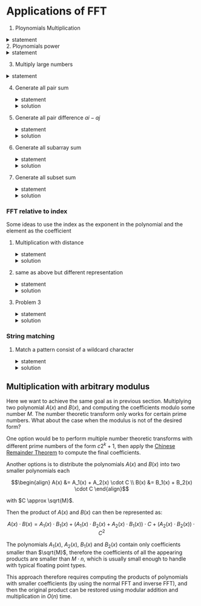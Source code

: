 # Applications of FFT

1. Ploynomials Multiplication
<details>
    <summary>statement</summary>
    <p>Given two polynomials of length n and m output the coefficients of their product polynomial.</p>
    template solution
</details>
2. Ploynomials power
   <details>
       <summary>statement</summary>
       <p>Given a polynomial of length n and an integer k output the coefficients of the polynomial raised to the power k. or first m coefficients if the number of coefficients is very large.</p>
       template solution

   > [!NOTE]
   > Make sure to use the limit on the number of coefficients.

   > [!WARNING]check correctness
   > if raising to power k in NTT, you can raise the coefficients to the power k in the frequency domain and then apply the inverse NTT to get the coefficients of the polynomial raised to the power k.
   >
   > ```cpp
   > for (int i = 0; i < n; i++)
   >    fa[i] = (int)(fa[i] * fb[i] % MOD);
   > ```

   </details>

3. Multiply large numbers
<details>
    <summary>statement</summary>
    <p>Given two large numbers represented as strings, output their product.</p>
    template solution
</details>

4. Generate all pair sum
   <details>
   <summary>statement</summary>

   Given an array of integers, output the sum of all pairs of integers in the array. $0 <= a_i <= 10^5$
   </details>
   <details>
   <summary>solution</summary>

   we will convert the array to be in form of $F = \sum_{a \in A}freq(a)x^a$
   then we will compute $F^2$ using FFT, each coefficient represent the number of pairs $(i, j)$ to form the sum of the corresponding index. and no guarantee that $i \neq j$.
   if you want to guarantee a condition compute the total and then remove the invalid pairs.
   </details>

5. Generate all pair difference $ai - aj$
   <details>
   <summary>statement</summary>

   Given an array of integers, output the difference of all pairs of integers in the array. $0 <= a_i <= 10^5$
   </details>
   <details>
   <summary>solution</summary>

   we will convert the array to be in form of $F1 = \sum_{a \in A}freq(a)x^a$ and $F2 = \sum_{a \in A}freq(a)x^{-a + SHIFT}$

   > [!NOTE]
   > Make sure to use a large enough SHIFT to avoid negative indices.
   > we use SHIFT to keep it polynomial, so we can use FFT.
   > but the exponent if the multiplication will be $a_i - a_j + SHIFT$ so to access the value add SHIFT any where we access the index.
   > and in general if you use any SHIFT in any polynomial, the result will be shifted by the total SHIFT.

   then we will compute $F1 * F2$ using FFT, each coefficient represent the number of pairs $(i, j)$ to form the difference of the corresponding index $-SHIFT$. and no guarantee that $i \neq j$.
   </details>

6. Generate all subarray sum
   <details>
   <summary>statement</summary>

   Given an array of integers, Generate all subarray sums. $0 <= a_i <= 10^5, \sum_{i = 1}^n a_i <= 10^5$
   </details>
   <details>
   <summary>solution</summary>

   the sub array sum can be represented as difference of two prefix sums, so we can use the same idea as the previous problem.
   we will convert the array to be in form of $F1 = \sum_{pref \in A}freq(pref)x^{pref}$ and $F2 = \sum_{pref \in A}freq(pref)x^{-pref + SHIFT}$, and note that the polynomial multiplication doesn't guarantee that $pref[j] - pref[i]$ and $j >= i$ and this is wrong so we have a condition that $a_i >= 0$ so we will access only the positive indices because it will counted correctly, because all the prefixes are non-negative and the positive indices guarantee that $j >= i$ and $pref[j] - pref[i]$ is non-negative.
   then we will compute $F1 * F2$ using FFT, each coefficient represent the number of pairs $(i, j)$ to form the difference of the corresponding index $-SHIFT$. but the FFT will overcount the subarray sums that have sum = 0, because the sum 0 can be formed from $j > i \mid j < i \mid j = i$ so compute the sumarrays that have sum = 0 manually
   </details>

7. Generate all subset sum
   <details>
   <summary>statement</summary>

   Given an array of integers, Generate all subset sums.

   > [!NOTE]
   > take care of the constraints, if the sum of the array is very large, you may need to use a different approach. or if the problem satisfies a limit on the number of coefficients, you can use that to limit the number of coefficients in the polynomial.

   </details>
   <details>
   <summary>solution</summary>

   the subset is like take or leave the element, so we can represent each element as a polynomial of the form $F = (1 + x^{a_i})$ where $a_i$ is the value of the element, and then we can multiply all the polynomials to get the subset sums.

   > [!NOTE]
   > take care of the distinct condition, if you only take the element once, but with different ways like number of occurrences you can represent the element as $F = (1 + freq(a_i) * x^{a_i})$ where $freq(a_i)$ is the number of occurrences of the element.
   > or if you can take the element multiple times, you can represent each occurrence as $F = (1 + x^{a_i})$.

   > [!TIP]
   > for this problem the multiplication of the polynomials will take time if you multiply in order, so to optimize use priority queue to multiply the first two polynomials with small size, store only size and index rather than the whole vector, also after multiplication store the result in any of the two polynomials and push the result back to the queue, and repeat until you have one polynomial left.

   </details>

### FFT relative to index

Some ideas to use the index as the exponent in the polynomial and the element as the coefficient

1. Multiplication with distance
   <details>
   <summary>statement</summary>

   Given two arrays $a$ and $b$ of integers, and q queries, each query you will be given $x$ and you need to output the value of $\sum_{i = 1}^n a_i * b_{i + x}$ and if $i + x > n$ assume $b_{i + x} = 0$.
   </details>
   <details>
   <summary>solution</summary>

   we can represent the two arrays as polynomials $F_a = \sum_{i = 1}^n a_i x^i$ and $F_b = \sum_{i = 1}^n b_i x^{-i + SHIFT}$ and then we can compute the product of the two polynomials $F_a * F_b$ using FFT, and then we can answer each query in O(1) by accessing the coefficient of the polynomial at index $x$.
   </details>

2. same as above but different representation
   <details>
   <summary>statement</summary>

   Given two arrays $a$ and $b$ of integers, and $q$ queries, each query will be one of the following:

   1. output the value of $\sum_{i = 1}^n a_i * b_{i}$.
   2. cyclic shift the array $b$ to the right by $x$.
   </details>
   <details>
   <summary>solution</summary>

   to solve this problem $b = b + b$ and $a = {0,0,...,0} + a$ append $b$ at the front of $b$ and append $n$ zeros at the front of $a$ thit guarantee that if the array $b$ is shifted right the value will be correct, and then we can represent the two arrays as polynomials $F_a = \sum_{i = 1}^n a_i x^i$ and $F_b = \sum_{i = 1}^n b_i x^{-i + SHIFT}$ and then we can compute the product of the two polynomials $F_a * F_b$ using FFT, and then we can answer each query in $O(1)$ by accessing the coefficient of the polynomial at index $x$.
   make sure to accumulate the total cyclic shifts and take modulo $n$ to get the correct index.
   </details>

3. Problem 3
   <details>
   <summary>statement</summary>

   Given an array $a$ of integers consist of only $2$ or $3$, and $q$ queries, each query will be one of the following:

   1. 2 $x$ output the number of $2s$ pairs that have difference between their indices equal to $x$.
   2. 3 $x$ output the number of $3s$ pairs that have difference between their indices equal to $x$.
   </details>
   <details>
   <summary>solution</summary>

   we will solve for each number separately, so we will have two polynomials $F_2$ and $F_3$.
   $F_2$ will be the polynomial of ${0, 1}$ each coefficient represent that the index is $2$ or not, and $F_3$ will be the polynomial of ${0, 1}$ each coefficient represent that the index is $3$ or not.

   solve for $2$ as above problem $F_2 * F_2$ one with $i$ and other with $-i + SHIFT$ and then multiply the two polynomials to get the result.

   for $3$ same as $2$ and answer the queries in $O(1)$ by accessing the coefficient of the polynomial at index $x$.

   > [!NOTE]Bonus
   > if we have one more type of query of the form `2 3 x` output the number of pairs of $2s$ and $3s$ that have difference between their indices equal to $x$.
   > we can solve this by using the same idea as above, but we will have two polynomials $F_2$ and $F_3$ and we will compute the product of the two polynomials $F_2 * F_3$ using FFT, and then we can answer each query in $O(1)$ by accessing the coefficient of the polynomial at index $x$.
   > but make sure one with $i$ and other with $-i + SHIFT$ and then multiply the two polynomials to get the result.

   </details>

### String matching

1. Match a pattern consist of a wildcard character
   <details>
   <summary>statement</summary>

   Given a string $s$ and a pattern $p$ that contains a wildcard character `#` that can match any character, output the number of occurrences of the pattern in the string.
   </details>
   <details>
   <summary>solution</summary>

   we will solve for each character from `a` to `z` separately,
   so we will have for each character polynomial for the string $s$ and a polynomial for the pattern $p$.
   each polynomial's coefficients will be ${0, 1}$
   where the coefficient at index $i$ is $1$ if the character at index $i$ in the string or pattern is equal to the character we are solving for, and $0$ otherwise.

   then we will compute the product of the two polynomials using FFT one has $i$ the pattern has $-i + SHIFT$ and accumulate the answers in a global vector for all characteres from 'a' to 'z'.
   `ans[i + SHIFT]` is the number of matched characters at index $i$
   </details>

## Multiplication with arbitrary modulus

Here we want to achieve the same goal as in previous section.
Multiplying two polynomial $A(x)$ and $B(x)$, and computing the coefficients modulo some number $M$.
The number theoretic transform only works for certain prime numbers.
What about the case when the modulus is not of the desired form?

One option would be to perform multiple number theoretic transforms with different prime numbers of the form $c 2^k + 1$, then apply the [Chinese Remainder Theorem](chinese-remainder-theorem.md) to compute the final coefficients.

Another options is to distribute the polynomials $A(x)$ and $B(x)$ into two smaller polynomials each

$$\begin{align}
A(x) &= A_1(x) + A_2(x) \cdot C \\
B(x) &= B_1(x) + B_2(x) \cdot C
\end{align}$$

with $C \approx \sqrt{M}$.

Then the product of $A(x)$ and $B(x)$ can then be represented as:

$$A(x) \cdot B(x) = A_1(x) \cdot B_1(x) + \left(A_1(x) \cdot B_2(x) + A_2(x) \cdot B_1(x)\right)\cdot C + \left(A_2(x) \cdot B_2(x)\right)\cdot C^2$$

The polynomials $A_1(x)$, $A_2(x)$, $B_1(x)$ and $B_2(x)$ contain only coefficients smaller than $\sqrt{M}$, therefore the coefficients of all the appearing products are smaller than $M \cdot n$, which is usually small enough to handle with typical floating point types.

This approach therefore requires computing the products of polynomials with smaller coefficients (by using the normal FFT and inverse FFT), and then the original product can be restored using modular addition and multiplication in $O(n)$ time.
